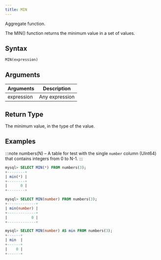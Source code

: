 ```yaml
---
title: MIN
---
```


Aggregate function.

The MIN() function returns the minimum value in a set of values.

## Syntax

```
MIN(expression)
```

## Arguments

| Arguments   | Description |
| ----------- | ----------- |
| expression  | Any expression |

## Return Type

The minimum value, in the type of the value.

## Examples

:::note
numbers(N) – A table for test with the single `number` column (UInt64) that contains integers from 0 to N-1.
:::

```sql
mysql> SELECT MIN(*) FROM numbers(3);
+--------+
| min(*) |
+--------+
|      0 |
+--------+

mysql> SELECT MIN(number) FROM numbers(3);
+-------------+
| min(number) |
+-------------+
|           0 |
+-------------+

mysql> SELECT MIN(number) AS min FROM numbers(3);
+------+
| min  |
+------+
|    0 |
+------+
```

